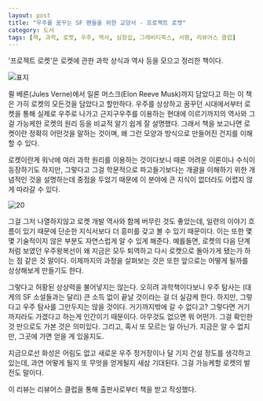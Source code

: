 ```yaml
---
layout: post
title: "우주를 꿈꾸는 SF 팬들을 위한 교양서 - 프로젝트 로켓"
category: 도서
tags: [책, 과학, 로켓, 우주, 역사, 심창섭, 그래비티북스, 서평, 리뷰어스 클럽]
---
```


'프로젝트 로켓'은
로켓에 관한 과학 상식과 역사 등을 모으고 정리한 책이다.

![표지](https://lh3.googleusercontent.com/-rCuQ8S2GnTHGUzfEddyhuj0rn2ag7KFysAz1cAJPegiL16lyfrn67qlySdBvt_G10D5Twv44K6JwQ=s480)

쥘 베른(Jules Verne)에서 일론 머스크(Elon Reeve Musk)까지 담았다고 하는 이 책은
가히 로켓의 모든것을 담았다고 할만하다.
우주를 상상하고 꿈꾸던 시대에서부터
로켓을 통해 실제로 우주로 나가고
근지구우주를 이용하는 현대에 이르기까지의 역사와
그걸 가능케한 로켓의 원리 등을 비교적 알기 쉽게 잘 설명했다.
그래서 책을 보고나면 로켓이란 정확히 어떤것을 말하는 것이며,
왜 그런 모양과 방식으로 만들어진 건지를 이해할 수 있다.

로켓이란게 워낙에 여러 과학 원리를 이용하는 것이다보니
때론 어려운 이론이나 수식이 등장하기도 하지만,
그렇다고 그걸 학문적으로 파고들기보다는
개괄을 이해하기 위한 개념적인 것을 설명하는데 중점을 두었기 때문에
이 분야에 큰 지식이 없더라도 어렵지 않게 따라갈 수 있다.

![20](https://lh3.googleusercontent.com/a6AOqO7G483kxmMemG-Edxw8yOaIkeg83MI_wxEEqcoSQlmksDYc43e0LxuTDfwX24HN4vRJU90lYQ=s480 "그림과 개념적인 설명을 통해 로켓의 원리를 쉽게 풀어냈다.")

그걸 그저 나열하지않고 로켓 개발 역사와 함께 버무린 것도 좋았는데,
일련의 이야기 흐름이 있기 때문에
단순한 지식서보다 더 흥미를 갖고 볼 수 있기 때문이다.
이는 또한 몇몇 기술적이지 않은 부분도 자연스럽게 알 수 있게 해준다.
예를들면, 로켓의 다음 단계처럼 보였던 우주왕복선이 왜 지금은 모두 퇴역하고
다시 로켓으로 돌아가게 됐는가 하는 점 같은 것 말이다.
이제까지의 과정을 살펴보는 것은 또한 앞으로는 어떻게 될까를 상상해보게 만들기도 한다.

그렇다고 허황된 상상력을 불어넣지는 않는다.
오히려 과학책이다보니 우주 탐사는 (대게의 SF 소설들과는 달리) 큰 소득 없이 끝날 것이라는 걸 더 실감케 한다.
하지만, 그렇다고 우주 탐사를 그만두지는 않을 것이다.
거기까지밖에 갈 수 없다고?
그렇다면 거기까지라도 가겠다고 하는게 인간이기 때문이다.
아무것도 없으면 뭐 어떤가.
그걸 확인한 것 만으로도 가본 것은 의미있다.
그리고, 혹시 또 모르는 일 아닌가.
지금은 알 수 없지만, 그곳에 가면 얻을 게 있을지도.

지금으로선 화성은 어림도 없고
새로운 우주 정거장이나 달 기지 건설 정도를 생각하고 있는데,
과연 어떻게 될지 또 무엇을 얻게될지 새삼 기대된다.
그걸 가능케할 로켓의 발전도 말이다.



<div class="im im-info">
이 리뷰는 리뷰어스 클럽을 통해 출판사로부터 책을 받고 작성했다.
</div>
